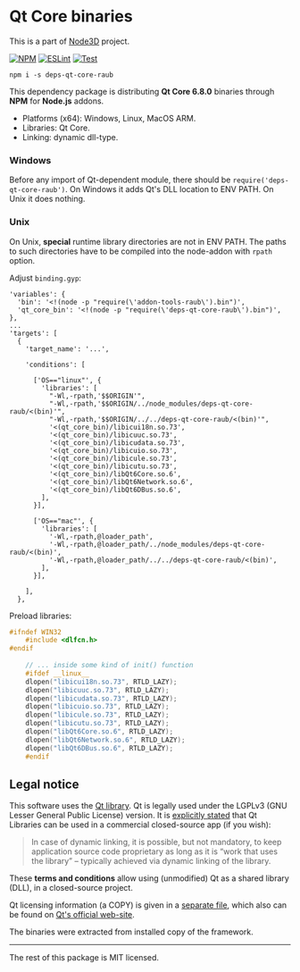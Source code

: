 # Qt Core binaries

This is a part of [Node3D](https://github.com/node-3d) project.

[![NPM](https://badge.fury.io/js/deps-qt-core-raub.svg)](https://badge.fury.io/js/deps-qt-core-raub)
[![ESLint](https://github.com/node-3d/deps-qt-core-raub/actions/workflows/eslint.yml/badge.svg)](https://github.com/node-3d/deps-qt-core-raub/actions/workflows/eslint.yml)
[![Test](https://github.com/node-3d/deps-qt-core-raub/actions/workflows/test.yml/badge.svg)](https://github.com/node-3d/deps-qt-core-raub/actions/workflows/test.yml)

```console
npm i -s deps-qt-core-raub
```

This dependency package is distributing **Qt Core 6.8.0**
binaries through **NPM** for **Node.js** addons.

* Platforms (x64): Windows, Linux, MacOS ARM.
* Libraries: Qt Core.
* Linking: dynamic dll-type.


### Windows

Before any import of Qt-dependent module, there should be `require('deps-qt-core-raub')`.
On Windows it adds Qt's DLL location to ENV PATH. On Unix it does nothing.


### Unix

On Unix, **special** runtime library directories are not in ENV PATH. The paths
to such directories have to be compiled into the node-addon with `rpath` option.

Adjust `binding.gyp`:

```gyp
'variables': {
  'bin': '<!(node -p "require(\'addon-tools-raub\').bin")',
  'qt_core_bin': '<!(node -p "require(\'deps-qt-core-raub\').bin")',
},
...
'targets': [
  {
    'target_name': '...',
    
    'conditions': [
      
      ['OS=="linux"', {
        'libraries': [
          "-Wl,-rpath,'$$ORIGIN'",
          "-Wl,-rpath,'$$ORIGIN/../node_modules/deps-qt-core-raub/<(bin)'",
          "-Wl,-rpath,'$$ORIGIN/../../deps-qt-core-raub/<(bin)'",
          '<(qt_core_bin)/libicui18n.so.73',
          '<(qt_core_bin)/libicuuc.so.73',
          '<(qt_core_bin)/libicudata.so.73',
          '<(qt_core_bin)/libicuio.so.73',
          '<(qt_core_bin)/libicule.so.73',
          '<(qt_core_bin)/libicutu.so.73',
          '<(qt_core_bin)/libQt6Core.so.6',
          '<(qt_core_bin)/libQt6Network.so.6',
          '<(qt_core_bin)/libQt6DBus.so.6',
        ],
      }],
      
      ['OS=="mac"', {
        'libraries': [
          '-Wl,-rpath,@loader_path',
          '-Wl,-rpath,@loader_path/../node_modules/deps-qt-core-raub/<(bin)',
          '-Wl,-rpath,@loader_path/../../deps-qt-core-raub/<(bin)',
        ],
      }],
      
    ],
  },
```


Preload libraries:

```cpp
#ifndef WIN32
	#include <dlfcn.h>
#endif
	
	// ... inside some kind of init() function
	#ifdef __linux__
	dlopen("libicui18n.so.73", RTLD_LAZY);
	dlopen("libicuuc.so.73", RTLD_LAZY);
	dlopen("libicudata.so.73", RTLD_LAZY);
	dlopen("libicuio.so.73", RTLD_LAZY);
	dlopen("libicule.so.73", RTLD_LAZY);
	dlopen("libicutu.so.73", RTLD_LAZY);
	dlopen("libQt6Core.so.6", RTLD_LAZY);
	dlopen("libQt6Network.so.6", RTLD_LAZY);
	dlopen("libQt6DBus.so.6", RTLD_LAZY);
	#endif
```


## Legal notice

This software uses the [Qt library](https://www.qt.io/).
Qt is legally used under the LGPLv3 (GNU Lesser General Public License) version.
It is [explicitly stated](https://www.qt.io/licensing/open-source-lgpl-obligations)
that Qt Libraries can be used in a commercial closed-source app (if you wish):

> In case of dynamic linking, it is possible, but not mandatory,
to keep application source code proprietary as long as it is
“work that uses the library” – typically achieved
via dynamic linking of the library.

These **terms and conditions** allow using (unmodified) Qt as a
shared library (DLL), in a closed-source project.

Qt licensing information (a COPY) is given in a [separate file](/QT_LGPL),
which also can be found on
[Qt's official web-site](http://doc.qt.io/qt-6/lgpl.html).

The binaries were extracted from installed copy of the framework.

---

The rest of this package is MIT licensed.
